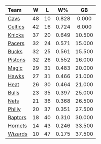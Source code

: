 | Team                            |  W  |  L  |  W%   |   GB   |
|:--------------------------------|:---:|:---:|:-----:|:------:|
| [Cavs](/r/clevelandcavs)        | 48  | 10  | 0.828 | 0.000  |
| [Celtics](/r/bostonceltics)     | 42  | 16  | 0.724 | 6.000  |
| [Knicks](/r/NYKnicks)           | 37  | 20  | 0.649 | 10.500 |
| [Pacers](/r/pacers)             | 32  | 24  | 0.571 | 15.000 |
| [Bucks](/r/MkeBucks)            | 32  | 25  | 0.561 | 15.500 |
| [Pistons](/r/DetroitPistons)    | 32  | 26  | 0.552 | 16.000 |
| [Magic](/r/OrlandoMagic)        | 29  | 31  | 0.483 | 20.000 |
| [Hawks](/r/AtlantaHawks)        | 27  | 31  | 0.466 | 21.000 |
| [Heat](/r/heat)                 | 26  | 30  | 0.464 | 21.000 |
| [Bulls](/r/chicagobulls)        | 23  | 35  | 0.397 | 25.000 |
| [Nets](/r/GoNets)               | 21  | 36  | 0.368 | 26.500 |
| [Philly](/r/sixers)             | 20  | 37  | 0.351 | 27.500 |
| [Raptors](/r/torontoraptors)    | 18  | 40  | 0.310 | 30.000 |
| [Hornets](/r/CharlotteHornets)  | 14  | 43  | 0.246 | 33.500 |
| [Wizards](/r/washingtonwizards) | 10  | 47  | 0.175 | 37.500 |